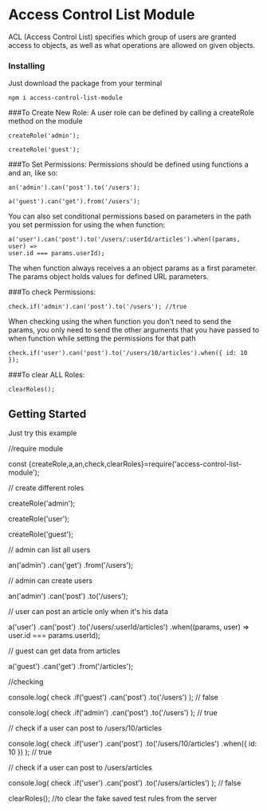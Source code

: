 # Access Control List Module

ACL (Access Control List) specifies which group of users are granted access to objects,
as well as what operations are allowed on given objects.

### Installing

Just download the package from your terminal
```
npm i access-control-list-module

```

###To Create New Role:
A user role can be defined by calling a createRole method on the module

```
createRole('admin');

```

```
createRole('guest');

```

###To Set Permissions:
Permissions should be defined using functions a and an, like so:

```
an('admin').can('post').to('/users');

```

```
a('guest').can('get').from('/users');

```

You can also set conditional permissions based on parameters in the path you set permission for using the when function:

```
a('user').can('post').to('/users/:userId/articles').when((params, user) =>
user.id === params.userId);

```
The when function always receives a an object params as a first parameter. The params object
holds values for defined URL parameters.

###To check Permissions:

```
check.if('admin').can('post').to('/users'); //true

```

When checking using the when function you don't need to send the params, you only need to send the other
arguments that you have passed to when function while setting the permissions for that path   

```
check.if('user').can('post').to('/users/10/articles').when({ id: 10 });

```

###To clear ALL Roles:

```
clearRoles();

```

## Getting Started

Just try this example


//require module


const {createRole,a,an,check,clearRoles}=require('access-control-list-module');

// create different roles

createRole('admin');

createRole('user');

createRole('guest');

// admin can list all users

an('admin')
  .can('get')
  .from('/users');

// admin can create users

an('admin')
  .can('post')
  .to('/users');

// user can post an article only when it's his data

a('user')
  .can('post')
  .to('/users/:userId/articles')
  .when((params, user) => user.id === params.userId);

// guest can get data from articles

a('guest')
  .can('get')
  .from('/articles');

//checking

console.log(
  check
    .if('guest')
    .can('post')
    .to('/users')
); // false

console.log(
  check
    .if('admin')
    .can('post')
    .to('/users')
); // true

// check if a user can post to /users/10/articles

console.log(
  check
    .if('user')
    .can('post')
    .to('/users/10/articles')
    .when({ id: 10 })
); // true

// check if a user can post to /users/articles

console.log(
  check
    .if('user')
    .can('post')
    .to('/users/articles')
); // false

clearRoles(); //to clear the fake saved test rules from the server   


